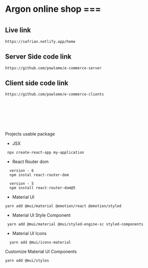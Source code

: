 # Argon online shop ===

#

## Live link

```
https://safrian.netlify.app/home
```

## Server Side code link

```
https://github.com/powlome/e-commerce-server
```

## Client side code link

```
https://github.com/powlome/e-commerce-clients

```

<br>
<br>
<br>
<br>
<br>

Projects usable package

- JSX

```
 npx create-react-app my-application
```

- React Router dom

```
  version - 6
  npm instal react-router-dom

  version - 5
  npm install react-router-dom@5
```

- Material UI

```
yarn add @mui/material @emotion/react @emotion/styled
```

- Material UI Style Component

```
 yarn add @mui/material @mui/styled-engine-sc styled-components
```

- Material UI Icons

```
  yarn add @mui/icons-material
```

Customize Material UI Components

```
yarn add @mui/styles
```

